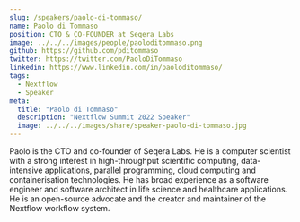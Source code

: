 ```yaml
---
slug: /speakers/paolo-di-tommaso/
name: Paolo di Tommaso
position: CTO & CO-FOUNDER at Seqera Labs
image: ../../../images/people/paoloditommaso.png
github: https://github.com/pditommaso
twitter: https://twitter.com/PaoloDiTommaso
linkedin: https://www.linkedin.com/in/paoloditommaso/
tags:
  - Nextflow
  - Speaker
meta:
  title: "Paolo di Tommaso"
  description: "Nextflow Summit 2022 Speaker"
  image: ../../../images/share/speaker-paolo-di-tommaso.jpg
---
```

Paolo is the CTO and co-founder of Seqera Labs. He is a computer scientist with a strong interest in high-throughput scientific computing, data-intensive applications, parallel programming, cloud computing and containerisation technologies. He has broad experience as a software engineer and software architect in life science and healthcare applications. He is an open-source advocate and the creator and maintainer of the Nextflow workflow system.
